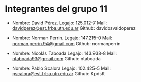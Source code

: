 # Integrantes del grupo 11
- Nombre: David Pérez. 
  Legajo: 125.012-7
  Mail: davidperez@est.frba.utn.edu.ar 
  Github: davidosvaldoperez

- Nombre: Norman Perrin. 
  Legajo: 147.215-0
  Mail: norman.perrin.94@gmail.com
  Github: normanperrin

- Nombre: Nicolás Taboada
  Legajo: 143.938-8
  Mail: ntaboada93@gmail.com
  Github: ntaboada

- Nombre: Pablo Scalora
  Legajo: 102.425-5
  Mail: pscalora@est.frba.utn.edu.ar
  Github: KpdsK

